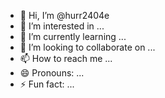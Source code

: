 - 👋 Hi, I’m @hurr2404e
- 👀 I’m interested in ...
- 🌱 I’m currently learning ...
- 💞️ I’m looking to collaborate on ...
- 📫 How to reach me ...
- 😄 Pronouns: ...
- ⚡ Fun fact: ...

<!---
hurr2404e/hurr2404e is a ✨ special ✨ repository because its `README.md` (this file) appears on your GitHub profile.
You can click the Preview link to take a look at your changes.
--->
